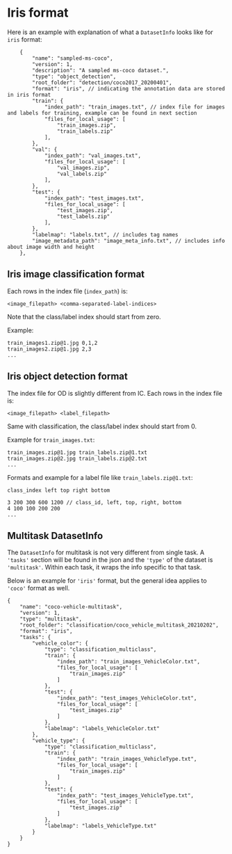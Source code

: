 # Iris format

Here is an example with explanation of what a `DatasetInfo` looks like for `iris` format:

```{json}
    {
        "name": "sampled-ms-coco",
        "version": 1,
        "description": "A sampled ms-coco dataset.",
        "type": "object_detection",
        "root_folder": "detection/coco2017_20200401",
        "format": "iris", // indicating the annotation data are stored in iris format
        "train": {
            "index_path": "train_images.txt", // index file for images and labels for training, example can be found in next section
            "files_for_local_usage": [
                "train_images.zip",
                "train_labels.zip"
            ],
        },
        "val": {
            "index_path": "val_images.txt",
            "files_for_local_usage": [
                "val_images.zip",
                "val_labels.zip"
            ],
        },
        "test": {
            "index_path": "test_images.txt",
            "files_for_local_usage": [
                "test_images.zip",
                "test_labels.zip"
            ],
        },
        "labelmap": "labels.txt", // includes tag names
        "image_metadata_path": "image_meta_info.txt", // includes info about image width and height
    },
```

## Iris image classification format

Each rows in the index file (`index_path`) is:

``` {txt}
<image_filepath> <comma-separated-label-indices>
```

Note that the class/label index should start from zero.

Example:

``` {txt}
train_images1.zip@1.jpg 0,1,2
train_images2.zip@1.jpg 2,3
...
```

## Iris object detection format

The index file for OD is slightly different from IC. Each rows in the index file is:

``` {txt}
<image_filepath> <label_filepath>
```

Same with classification, the class/label index should start from 0.

Example for `train_images.txt`:

``` {txt}
train_images.zip@1.jpg train_labels.zip@1.txt
train_images.zip@2.jpg train_labels.zip@2.txt
...
```

Formats and example for a label file like `train_labels.zip@1.txt`:

``` {txt}
class_index left top right bottom
```

``` {txt}
3 200 300 600 1200 // class_id, left, top, right, bottom
4 100 100 200 200
...
```

## Multitask DatasetInfo

The `DatasetInfo` for multitask is not very different from single task. A `'tasks'` section will be found in the json and the `'type'` of the dataset is `'multitask'`. Within each task, it wraps the
info specific to that task.

Below is an example for `'iris'` format, but the general idea applies to `'coco'` format as well.

```{json}
{
    "name": "coco-vehicle-multitask",
    "version": 1,
    "type": "multitask",
    "root_folder": "classification/coco_vehicle_multitask_20210202",
    "format": "iris",
    "tasks": {
        "vehicle_color": {
            "type": "classification_multiclass",
            "train": {
                "index_path": "train_images_VehicleColor.txt",
                "files_for_local_usage": [
                    "train_images.zip"
                ]
            },
            "test": {
                "index_path": "test_images_VehicleColor.txt",
                "files_for_local_usage": [
                    "test_images.zip"
                ]
            },
            "labelmap": "labels_VehicleColor.txt"
        },
        "vehicle_type": {
            "type": "classification_multiclass",
            "train": {
                "index_path": "train_images_VehicleType.txt",
                "files_for_local_usage": [
                    "train_images.zip"
                ]
            },
            "test": {
                "index_path": "test_images_VehicleType.txt",
                "files_for_local_usage": [
                    "test_images.zip"
                ]
            },
            "labelmap": "labels_VehicleType.txt"
        }
    }
}
```
